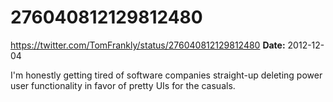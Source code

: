 # 276040812129812480
https://twitter.com/TomFrankly/status/276040812129812480
**Date:** 2012-12-04

I'm honestly getting tired of software companies straight-up deleting power user functionality in favor of pretty UIs for the casuals.
